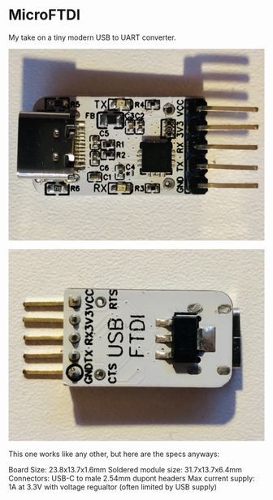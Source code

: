 # MicroFTDI
My take on a tiny modern USB to UART converter.

![Most Recent Version Front](/images/V2Front.jpg)

![Most Recent Version Back](/images/V2Back.jpg)

This one works like any other, but here are the specs anyways:

Board Size: 23.8x13.7x1.6mm
Soldered module size: 31.7x13.7x6.4mm
Connectors: USB-C to male 2.54mm dupont headers
Max current supply: 1A at 3.3V with voltage regualtor (often limited by USB supply)
